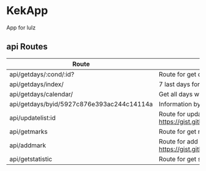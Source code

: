 # KekApp
App for lulz

## api Routes

| Route | Info | Method |
| ------ | ------ | ------ |
| api/getdays/:cond/:id? | Route for get days | GET |
| api/getdays/index/| 7 last days for index page  | GET |
| api/getdays/calendar/ | Get all days with light version (_id, date)  | GET |
| api/getdays/byid/5927c876e393ac244c14114a | Information by day   | GET |
| api/updatelist:id | Route for update day items (example of request here: https://gist.github.com/Aloving/07e00b638af073d40a0f9099d1ebc96e) | POST |
| api/getmarks | Route for get marks | GET|
| api/addmark | Route for add common mark(example of request here: https://gist.github.com/Aloving/cbcb5ade0533fe3be918eeba2f2f2697) | POST|
| api/getstatistic | Route for get statictic | GET |